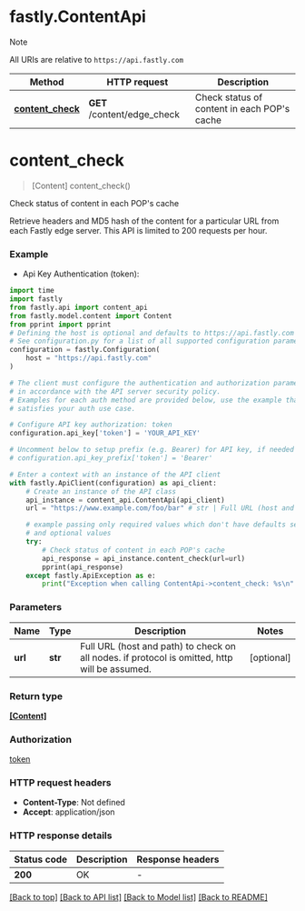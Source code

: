 # fastly.ContentApi

> [!NOTE]
> All URIs are relative to `https://api.fastly.com`

Method | HTTP request | Description
------------- | ------------- | -------------
[**content_check**](ContentApi.md#content_check) | **GET** /content/edge_check | Check status of content in each POP&#39;s cache


# **content_check**
> [Content] content_check()

Check status of content in each POP's cache

Retrieve headers and MD5 hash of the content for a particular URL from each Fastly edge server. This API is limited to 200 requests per hour.

### Example

* Api Key Authentication (token):

```python
import time
import fastly
from fastly.api import content_api
from fastly.model.content import Content
from pprint import pprint
# Defining the host is optional and defaults to https://api.fastly.com
# See configuration.py for a list of all supported configuration parameters.
configuration = fastly.Configuration(
    host = "https://api.fastly.com"
)

# The client must configure the authentication and authorization parameters
# in accordance with the API server security policy.
# Examples for each auth method are provided below, use the example that
# satisfies your auth use case.

# Configure API key authorization: token
configuration.api_key['token'] = 'YOUR_API_KEY'

# Uncomment below to setup prefix (e.g. Bearer) for API key, if needed
# configuration.api_key_prefix['token'] = 'Bearer'

# Enter a context with an instance of the API client
with fastly.ApiClient(configuration) as api_client:
    # Create an instance of the API class
    api_instance = content_api.ContentApi(api_client)
    url = "https://www.example.com/foo/bar" # str | Full URL (host and path) to check on all nodes. if protocol is omitted, http will be assumed. (optional)

    # example passing only required values which don't have defaults set
    # and optional values
    try:
        # Check status of content in each POP's cache
        api_response = api_instance.content_check(url=url)
        pprint(api_response)
    except fastly.ApiException as e:
        print("Exception when calling ContentApi->content_check: %s\n" % e)
```


### Parameters

Name | Type | Description  | Notes
------------- | ------------- | ------------- | -------------
 **url** | **str**| Full URL (host and path) to check on all nodes. if protocol is omitted, http will be assumed. | [optional]

### Return type

[**[Content]**](Content.md)

### Authorization

[token](../README.md#token)

### HTTP request headers

 - **Content-Type**: Not defined
 - **Accept**: application/json


### HTTP response details

| Status code | Description | Response headers |
|-------------|-------------|------------------|
**200** | OK |  -  |

[[Back to top]](#) [[Back to API list]](../README.md#documentation-for-api-endpoints) [[Back to Model list]](../README.md#documentation-for-models) [[Back to README]](../README.md)

